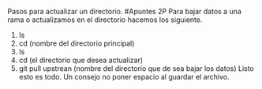 Pasos para actualizar un directorio.
#Apuntes 2P
Para bajar datos a una rama o actualizamos en el directorio hacemos los siguiente.
1. ls
2. cd (nombre del directorio principal)
3. ls
4. cd (el directorio que desea actualizar)
5. git pull upstrean (nombre del directorio que de sea bajar los datos)
Listo esto es todo. 
Un consejo no poner espacio al guardar el archivo. 